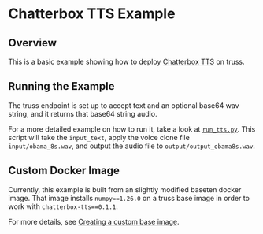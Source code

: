 # Chatterbox TTS Example
## Overview
This is a basic example showing how to deploy [Chatterbox TTS](https://github.com/resemble-ai/chatterbox) on truss. 

## Running the Example
The truss endpoint is set up to accept text and an optional base64 wav string, and it returns that base64 string audio.

For a more detailed example on how to run it, take a look at [`run_tts.py`](https://github.com/basetenlabs/truss-examples/blob/main/chatterbox-tts/run_tts.py). This script will take the `input_text`, apply the voice clone file `input/obama_8s.wav`, and output the audio file to `output/output_obama8s.wav`.

## Custom Docker Image
Currently, this example is built from an slightly modified baseten docker image. That image installs `numpy==1.26.0` on a truss base image in order to work with `chatterbox-tts==0.1.1`.

For more details, see [Creating a custom base image](https://docs.baseten.co/development/model/base-images#creating-a-custom-base-image).